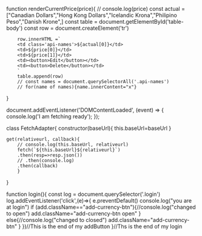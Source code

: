 function renderCurrentPrice(price){
    // console.log(price)
        const actual =["Canadian Dollars","Hong Kong Dollars","Icelandic Krona","Philipino Peso","Danish Krone",]
        const table = document.getElementById('table-body')
        const row = document.createElement('tr')

        row.innerHTML =`
        <td class='api-names'>${actual[0]}</td>
        <td>${price[0]}</td>
        <td>${price[1]}</td>
        <td><button>Edit</button></td>
        <td><button>Delete</button></td>
        `
        table.append(row)
        // const names = document.querySelectorAll('.api-names')
        // for(name of names){name.innerContent="x"}
}


document.addEventListener('DOMContentLoaded', (event) => {
    console.log('I am fetching ready');
});

class FetchAdapter{
    constructor(baseUrl){
        this.baseUrl=baseUrl
    }

    get(relativeurl, callback){
        // console.log(this.baseUrl, relativeurl)
        fetch(`${this.baseUrl}${relativeurl}`)
        .then(resp=>resp.json())
        // .then(console.log)
        .then(callback)
        }
}

function login(){
  const log = document.querySelector('.login')
  log.addEventListener('click',(e)=>{
    e.preventDefault()
    console.log("you are at login")
    if (add.className=="add-currency-btn"){//console.log("changed to open")
      add.className="add-currency-btn open"
    } else{//console.log("changed to closed")
      add.className="add-currency-btn"
    }
  })//This is the end of my addButton
}//Ths is the end of my login